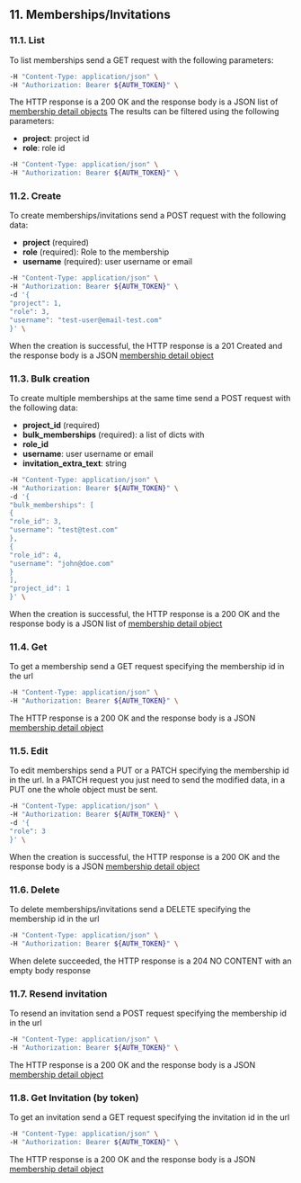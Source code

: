## 11. Memberships/Invitations

### 11.1. List

To list memberships send a GET request with the following parameters:

```bash
-H "Content-Type: application/json" \
-H "Authorization: Bearer ${AUTH_TOKEN}" \
```

The HTTP response is a 200 OK and the response body is a JSON list of [membership detail objects](https://docs.taiga.io/api.html#object-membership-detail)
The results can be filtered using the following parameters:

- **project**: project id
- **role**: role id

```bash
-H "Content-Type: application/json" \
-H "Authorization: Bearer ${AUTH_TOKEN}" \
```

### 11.2. Create

To create memberships/invitations send a POST request with the following data:

- **project** (required)
- **role** (required): Role to the membership
- **username** (required): user username or email

```bash
-H "Content-Type: application/json" \
-H "Authorization: Bearer ${AUTH_TOKEN}" \
-d '{
"project": 1,
"role": 3,
"username": "test-user@email-test.com"
}' \
```

When the creation is successful, the HTTP response is a 201 Created and the response body is a JSON [membership detail object](https://docs.taiga.io/api.html#object-membership-detail)

### 11.3. Bulk creation

To create multiple memberships at the same time send a POST request with the following data:

- **project_id** (required)
- **bulk_memberships** (required): a list of dicts with
- **role_id**
- **username**: user username or email
- **invitation_extra_text**: string

```bash
-H "Content-Type: application/json" \
-H "Authorization: Bearer ${AUTH_TOKEN}" \
-d '{
"bulk_memberships": [
{
"role_id": 3,
"username": "test@test.com"
},
{
"role_id": 4,
"username": "john@doe.com"
}
],
"project_id": 1
}' \
```

When the creation is successful, the HTTP response is a 200 OK and the response body is a JSON list of [membership detail object](https://docs.taiga.io/api.html#object-membership-detail)

### 11.4. Get

To get a membership send a GET request specifying the membership id in the url

```bash
-H "Content-Type: application/json" \
-H "Authorization: Bearer ${AUTH_TOKEN}" \
```

The HTTP response is a 200 OK and the response body is a JSON [membership detail object](https://docs.taiga.io/api.html#object-membership-detail)

### 11.5. Edit

To edit memberships send a PUT or a PATCH specifying the membership id in the url.
In a PATCH request you just need to send the modified data, in a PUT one the whole object must be sent.

```bash
-H "Content-Type: application/json" \
-H "Authorization: Bearer ${AUTH_TOKEN}" \
-d '{
"role": 3
}' \
```

When the creation is successful, the HTTP response is a 200 OK and the response body is a JSON [membership detail object](https://docs.taiga.io/api.html#object-membership-detail)

### 11.6. Delete

To delete memberships/invitations send a DELETE specifying the membership id in the url

```bash
-H "Content-Type: application/json" \
-H "Authorization: Bearer ${AUTH_TOKEN}" \
```

When delete succeeded, the HTTP response is a 204 NO CONTENT with an empty body response

### 11.7. Resend invitation

To resend an invitation send a POST request specifying the membership id in the url

```bash
-H "Content-Type: application/json" \
-H "Authorization: Bearer ${AUTH_TOKEN}" \
```

The HTTP response is a 200 OK and the response body is a JSON [membership detail object](https://docs.taiga.io/api.html#object-membership-detail)

### 11.8. Get Invitation (by token)

To get an invitation send a GET request specifying the invitation id in the url

```bash
-H "Content-Type: application/json" \
-H "Authorization: Bearer ${AUTH_TOKEN}" \
```

The HTTP response is a 200 OK and the response body is a JSON [membership detail object](https://docs.taiga.io/api.html#object-membership-detail)
